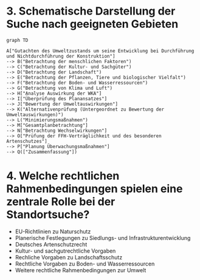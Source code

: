 # 3. Schematische Darstellung der Suche nach geeigneten Gebieten

```mermaid
graph TD

A["Gutachten des Umweltzustands um seine Entwicklung bei Durchführung und Nichtdurchführung der Konstruktion"]
--> B("Betrachtung der menschlichen Faktoren")
--> C("Betrachtung der Kultur- und Sachgüter")
--> D("Betrachtung der Landschaft")
--> E("Betrachtung der Pflanzen, Tiere und biologischer Vielfalt")
--> F("Betrachtung der Boden- und Wasserressourcen")
--> G("Betrachtung von Klima und Luft")
--> H["Analyse Auswirkung der WKA"]
--> I["Überprüfung des Planansatzes"]
--> J["Bewertung der Umweltauswirkungen"]
--> K("Alternativenprüfung (Untergeordnet zu Bewertung der Umweltauswirkungen)")
--> L("Minimierungsmaßnahmen")
--> M["Gesamtplanbetrachtung"]
--> N["Betrachtung Wechselwirkungen"]
--> O["Prüfung der FFH-Verträglichkeit und des besonderen Artenschutzes"]
--> P["Planung Überwachungsmaßnahmen"]
--> Q(["Zusammenfassung"])
```

# 4. Welche rechtlichen Rahmenbedingungen spielen eine zentrale Rolle bei der Standortsuche?

- EU-Richtlinien zu Naturschutz
- Planerische Festlegungen zu Siedlungs- und Infrastrukturentwicklung
- Deutsches Artenschutzrecht
- Kultur- und sachgutrechtliche Vorgaben
- Rechliche Vorgaben zu Landschaftsschutz
- Rechtliche Vorgaben zu Boden- und Wasserressourcen
- Weitere rechtliche Rahmenbedingungen zur Umwelt
